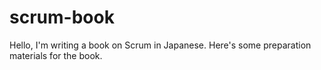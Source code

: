 scrum-book
==========

Hello, I'm writing a book on Scrum in Japanese.
Here's some preparation materials for the book.